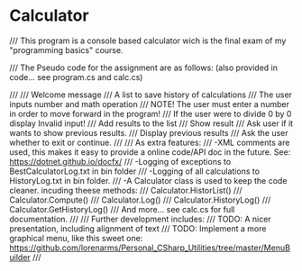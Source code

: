 # Calculator
/// This program is a console based calculator wich is the final exam of my "programming basics" course.

/// The Pseudo code for the assignment are as follows: (also provided in code... see program.cs and calc.cs)

/// 
///     Welcome message
///     A list to save history of calculations
///     The user inputs number and math operation
///     NOTE! The user must enter a number in order to move forward in the program!
///     If the user were to divide 0 by 0 display Invalid input!
///     Add results to the list
///     Show result
///     Ask user if it wants to show previous results.
///     Display previous results
///     Ask the user whether to exit or continue.
///
/// As extra features:
/// -XML comments are used, this makes it easy to provide a online code/API doc in the future. See: https://dotnet.github.io/docfx/
/// -Logging of exceptions to BestCalculatorLog.txt in bin folder
/// -Logging of all calculations to HistoryLog.txt in bin folder.
/// -A Calculator class is used to keep the code cleaner. incuding theese methods:
///     Calculator.HistorList()
///     Calculator.Compute()
///     Calculator.Log()
///     Calculator.HistoryLog()
///     Calculator.GetHistoryLog()
///     And more... see calc.cs for full documentation.
/// 
/// Further development includes:
/// TODO: A nicer presentation, including alignment of text
/// TODO: Implement a more graphical menu, like this sweet one: https://github.com/lorenarms/Personal_CSharp_Utilities/tree/master/MenuBuilder
/// 
